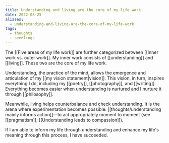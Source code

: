 ```yaml
---
title: Understanding and living are the core of my life work
date: 2022-08-25
aliases:
  - understanding-and-living-are-the-core-of-my-life-work
tags:
  - thoughts
  - seedlings
---
```

The [[Five areas of my life work]] are further categorized between [[Inner work vs. outer work]]. My inner work consists of [[understanding]] and [[living]]. These two are the core of my life work.

Understanding, the practice of the mind, allows the emergence and articulation of my [[my vision statement|vision]]. This vision, in turn, inspires everything I do, including my [[poetry]], [[photography]], and [[writing]]. Everything becomes easier when understanding is nurtured and I nurture it through [[philosophy]].

Meanwhile, living helps counterbalance and check understanding. It is the arena where experimentation becomes possible. [[thoughts/understanding mainly informs action]]—to act appropriately moment to moment (see [[pragmatism]]; [[Understanding leads to compassion]]).

If I am able to inform my life through understanding and enhance my life's meaning through this process, I have succeeded.